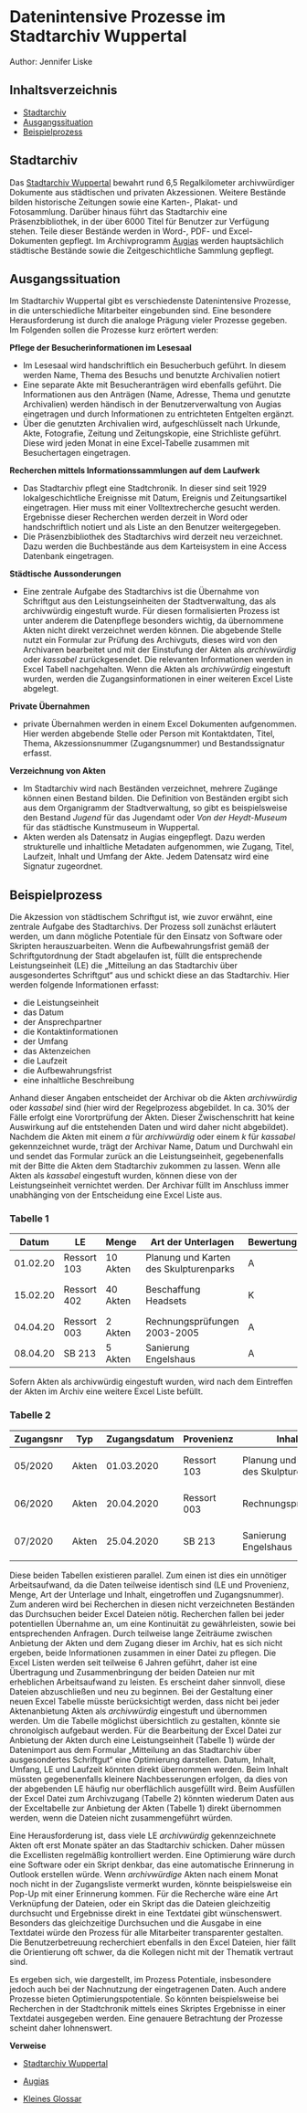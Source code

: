 # Datenintensive Prozesse im Stadtarchiv Wuppertal

Author: Jennifer Liske

## Inhaltsverzeichnis

- [Stadtarchiv](#stadtarchiv)
- [Ausgangssituation](#ausgangssituation)
- [Beispielprozess](#beispielprozess)

## Stadtarchiv

Das [Stadtarchiv Wuppertal](https://www.friedrich-engels-haus.de/stadtarchiv/was-wir-tun) bewahrt rund 6,5 Regalkilometer archivwürdiger Dokumente aus städtischen und privaten Akzessionen. Weitere Bestände bilden historische Zeitungen sowie eine Karten-, Plakat- und Fotosammlung. Darüber hinaus führt das Stadtarchiv eine Präsenzbibliothek, in der über 6000 Titel für Benutzer zur Verfügung stehen. Teile dieser Bestände werden in Word-, PDF- und Excel-Dokumenten gepflegt. Im Archivprogramm [Augias](https://www.augias.de) werden hauptsächlich städtische Bestände sowie die Zeitgeschichtliche Sammlung gepflegt.

## Ausgangssituation

Im Stadtarchiv Wuppertal gibt es verschiedenste Datenintensive Prozesse, in die unterschiedliche Mitarbeiter eingebunden sind. Eine besondere Herausforderung ist durch die analoge Prägung vieler Prozesse gegeben. Im Folgenden sollen die Prozesse kurz erörtert werden:

**Pflege der Besucherinformationen im Lesesaal**

-	Im Lesesaal wird handschriftlich ein Besucherbuch geführt. In diesem werden Name, Thema des Besuchs und benutzte Archivalien notiert
-	Eine separate Akte mit Besucheranträgen wird ebenfalls geführt. Die Informationen aus den Anträgen (Name, Adresse, Thema und genutzte Archivalien) werden händisch in der Benutzerverwaltung von Augias eingetragen und durch Informationen zu entrichteten Entgelten ergänzt.
-	Über die genutzten Archivalien wird, aufgeschlüsselt nach Urkunde, Akte, Fotografie, Zeitung und Zeitungskopie, eine Strichliste geführt. Diese wird jeden Monat in eine Excel-Tabelle zusammen mit Besuchertagen eingetragen.

**Recherchen mittels Informationssammlungen auf dem Laufwerk**

-	Das Stadtarchiv pflegt eine Stadtchronik. In dieser sind seit 1929 lokalgeschichtliche Ereignisse mit Datum, Ereignis und Zeitungsartikel eingetragen. Hier muss mit einer Volltextrecherche gesucht werden. Ergebnisse dieser Recherchen werden derzeit in Word oder handschriftlich notiert und als Liste an den Benutzer weitergegeben.
-	Die Präsenzbibliothek des Stadtarchivs wird derzeit neu verzeichnet. Dazu werden die Buchbestände aus dem Karteisystem in eine Access Datenbank eingetragen.

**Städtische Aussonderungen**

-	Eine zentrale Aufgabe des Stadtarchivs ist die Übernahme von Schriftgut aus den Leistungseinheiten der Stadtverwaltung, das als archivwürdig eingestuft wurde. Für diesen formalisierten Prozess ist unter anderem die Datenpflege besonders wichtig, da übernommene Akten nicht direkt verzeichnet werden können. Die abgebende Stelle nutzt ein Formular zur Prüfung des Archivguts, dieses wird von den Archivaren bearbeitet und mit der Einstufung der Akten als *archivwürdig* oder *kassabel* zurückgesendet. Die relevanten Informationen werden in Excel Tabell nachgehalten. Wenn die Akten als *archivwürdig* eingestuft wurden, werden die Zugangsinformationen in einer weiteren Excel Liste abgelegt.

**Private Übernahmen**

-	private Übernahmen werden in einem Excel Dokumenten aufgenommen. Hier werden abgebende Stelle oder Person mit Kontaktdaten, Titel, Thema, Akzessionsnummer (Zugangsnummer) und Bestandssignatur erfasst. 

**Verzeichnung von Akten**

-	Im Stadtarchiv wird nach Beständen verzeichnet, mehrere Zugänge können einen Bestand bilden. Die Definition von Beständen ergibt sich aus dem Organigramm der Stadtverwaltung, so gibt es beispielsweise den Bestand *Jugend* für das Jugendamt oder *Von der Heydt-Museum* für das städtische Kunstmuseum in Wuppertal.
-	Akten werden als Datensatz in Augias eingepflegt. Dazu werden strukturelle und inhaltliche Metadaten aufgenommen, wie Zugang, Titel, Laufzeit, Inhalt und Umfang der Akte. Jedem Datensatz wird eine Signatur zugeordnet.

## Beispielprozess

Die Akzession von städtischem Schriftgut ist, wie zuvor erwähnt, eine zentrale Aufgabe des Stadtarchivs. Der Prozess soll zunächst erläutert werden, um dann mögliche Potentiale für den Einsatz von Software oder Skripten herauszuarbeiten.
Wenn die Aufbewahrungsfrist gemäß der Schriftgutordnung der Stadt abgelaufen ist, füllt die entsprechende Leistungseinheit (LE) die „Mitteilung an das Stadtarchiv über ausgesondertes Schriftgut“ aus und schickt diese an das Stadtarchiv. Hier werden folgende Informationen erfasst:
* die Leistungseinheit
* das Datum
* der Ansprechpartner
* die Kontaktinformationen
* der Umfang
* das Aktenzeichen
* die Laufzeit
* die Aufbewahrungsfrist
* eine inhaltliche Beschreibung

Anhand dieser Angaben entscheidet der Archivar ob die Akten *archivwürdig* oder *kassabel* sind (hier wird der Regelprozess abgebildet. In ca. 30% der Fälle erfolgt eine Vorortprüfung der Akten. Dieser Zwischenschritt hat keine Auswirkung auf die entstehenden Daten und wird daher nicht abgebildet). Nachdem die Akten mit einem *a* für *archivwürdig* oder einem *k* für *kassabel* gekennzeichnet wurde, trägt der Archivar Name, Datum und Durchwahl ein und sendet das Formular zurück an die Leistungseinheit, gegebenenfalls mit der Bitte die Akten dem Stadtarchiv zukommen zu lassen. Wenn alle Akten als *kassabel* eingestuft wurden, können diese von der Leistungseinheit vernichtet werden. 
Der Archivar füllt im Anschluss immer unabhänging von der Entscheidung eine Excel Liste aus. 

### Tabelle 1
| Datum | LE | Menge | Art der Unterlagen | Bewertung | Begründung | eingetroffen |
| ----- | -- | ----- | ------------------ | ----------| -----------| ------------ |
| 01.02.20|  Ressort 103 | 10 Akten | Planung und Karten des Skulpturenparks | A | erheblicher Evidenzwert | Nr. 05/2020 | 
| 15.02.20|  Ressort 402 | 40 Akten | Beschaffung Headsets | K | kein erheblicher Evidenzwert | / | 
| 04.04.20|  Ressort 003 | 2 Akten | Rechnungsprüfungen 2003-2005  | A | erheblicher Evidenzwert | Nr. 06/2020 | 
| 08.04.20|  SB 213 | 5 Akten | Sanierung Engelshaus  | A | erheblicher Evidenzwert | Nr. 07/2020 | 


Sofern Akten als archivwürdig eingestuft wurden, wird nach dem Eintreffen der Akten im Archiv eine weitere Excel Liste befüllt. 
### Tabelle 2

| Zugangsnr | Typ | Zugangsdatum | Provenienz | Inhalt | Laufzeit | Menge | Art | Lagerort | Karton | Mappe | Entmetallisiert|
| --------- | --- | ------------ | ---------- | ------ | -------- | ----- | --- | -------- | ------ | ----- | -------------- |
| 05/2020 | Akten | 01.03.2020 | Ressort 103 | Planung und Karten des Skulpturenparks | 2000-2005 | 0,7 lfm | Akten | EG Regal 28 | nein | nein | nein |
| 06/2020 | Akten | 20.04.2020 | Ressort 003 | Rechnungsprüfungen | 2003-2005 | 0,14 lfm | Akten | EG Regal 28 | nein | nein | nein |
| 07/2020 | Akten | 25.04.2020 | SB 213 | Sanierung Engelshaus | 2015-2017 | 0,35 lfm | Akten | EG Regal 28 | nein | nein | nein |


Diese beiden Tabellen existieren parallel. Zum einen ist dies ein unnötiger Arbeitsaufwand, da die Daten teilweise identisch sind (LE und Provenienz, Menge, Art der Unterlage und Inhalt, eingetroffen und Zugangsnummer). Zum anderen wird bei Recherchen in diesen nicht verzeichneten Beständen das Durchsuchen beider Excel Dateien nötig. Recherchen fallen bei jeder potentiellen Übernahme an, um eine Kontinuität zu gewährleisten, sowie bei entsprechenden Anfragen. 
Durch teilweise lange Zeiträume zwischen Anbietung der Akten und dem Zugang dieser im Archiv, hat es sich nicht ergeben, beide Informationen zusammen in einer Datei zu pflegen. Die Excel Listen werden seit teilweise 6 Jahren geführt, daher ist eine Übertragung und Zusammenbringung der beiden Dateien nur mit erheblichen Arbeitsaufwand zu leisten. Es erscheint daher sinnvoll, diese Dateien abzuschließen und neu zu beginnen. Bei der Gestaltung einer neuen Excel Tabelle müsste berücksichtigt werden, dass nicht bei jeder Aktenanbietung Akten als *archivwürdig* eingestuft und übernommen werden. Um die Tabelle möglichst übersichtlich zu gestalten, könnte sie chronolgisch aufgebaut werden. 
Für die Bearbeitung der Excel Datei zur Anbietung der Akten durch eine Leistungseinheit (Tabelle 1) würde der Datenimport aus dem Formular „Mitteilung an das Stadtarchiv über ausgesondertes Schriftgut“ eine Optimierung darstellen. Datum, Inhalt, Umfang, LE und Laufzeit könnten direkt übernommen werden. Beim Inhalt müssten gegebenenfalls kleinere Nachbesserungen erfolgen, da dies von der abgebenden LE häufig nur oberflächlich ausgefüllt wird. Beim Ausfüllen der Excel Datei zum Archivzugang (Tabelle 2) könnten wiederum Daten aus der Exceltabelle zur Anbietung der Akten (Tabelle 1) direkt übernommen werden, wenn die Dateien nicht zusammengeführt würden.

Eine Herausforderung ist, dass viele LE *archivwürdig* gekennzeichnete Akten oft erst Monate später an das Stadtarchiv schicken. Daher müssen die Excellisten regelmäßig kontrolliert werden. Eine Optimierung wäre durch eine Software oder ein Skript denkbar, das eine automatische Erinnerung in Outlook erstellen würde. Wenn *archivwürdige* Akten nach einem Monat noch nicht in der Zugangsliste vermerkt wurden, könnte beispielsweise ein Pop-Up mit einer Erinnerung kommen.
Für die Recherche wäre eine Art Verknüpfung der Dateien, oder ein Skript das die Dateien gleichzeitig durchsucht und Ergebnisse direkt in eine Textdatei gibt wünschenswert. Besonders das gleichzeitige Durchsuchen und die Ausgabe in eine Textdatei würde den Prozess für alle Mitarbeiter transparenter gestalten. Die Benutzerbetreuung recherchiert ebenfalls in den Excel Dateien, hier fällt die Orientierung oft schwer, da die Kollegen nicht mit der Thematik vertraut sind.

Es ergeben sich, wie dargestellt, im Prozess Potentiale, insbesondere jedoch auch bei der Nachnutzung der eingetragenen Daten. Auch andere Prozesse bieten Optimierungspotentiale. So könnten beispielsweise bei Recherchen in der Stadtchronik mittels eines Skriptes Ergebnisse in einer Textdatei ausgegeben werden. Eine genauere Betrachtung der Prozesse scheint daher lohnenswert.

**Verweise**

* [Stadtarchiv Wuppertal](https://www.friedrich-engels-haus.de/stadtarchiv/was-wir-tun)

* [Augias](https://www.augias.de)

* [Kleines Glossar](https://www.bundesarchiv.de/DE/Navigation/Benutzen/Hilfe/Glossar/glossar.html)
